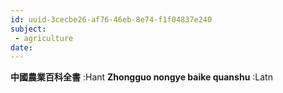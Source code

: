 ```yaml
---
id: uuid-3cecbe26-af76-46eb-8e74-f1f04837e240
subject: 
 - agriculture
date: 
---
```


**中國農業百科全書** :Hant
**Zhongguo nongye baike quanshu** :Latn